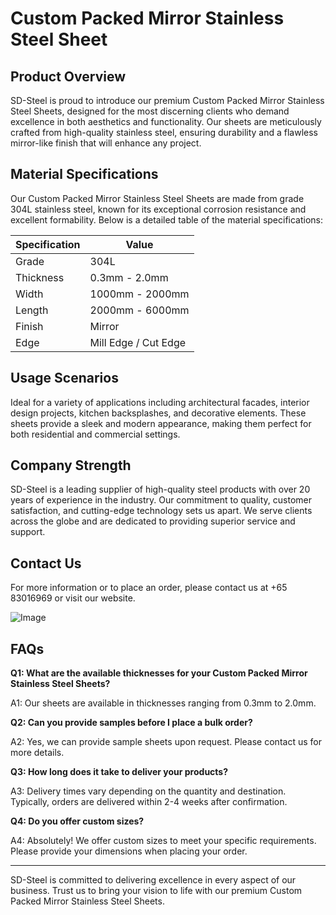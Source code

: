 # Custom Packed Mirror Stainless Steel Sheet

## Product Overview

SD-Steel is proud to introduce our premium Custom Packed Mirror Stainless Steel Sheets, designed for the most discerning clients who demand excellence in both aesthetics and functionality. Our sheets are meticulously crafted from high-quality stainless steel, ensuring durability and a flawless mirror-like finish that will enhance any project.

## Material Specifications

Our Custom Packed Mirror Stainless Steel Sheets are made from grade 304L stainless steel, known for its exceptional corrosion resistance and excellent formability. Below is a detailed table of the material specifications:

| Specification | Value |
|---------------|-------|
| Grade         | 304L  |
| Thickness     | 0.3mm - 2.0mm |
| Width         | 1000mm - 2000mm |
| Length        | 2000mm - 6000mm |
| Finish        | Mirror |
| Edge          | Mill Edge / Cut Edge |

## Usage Scenarios

Ideal for a variety of applications including architectural facades, interior design projects, kitchen backsplashes, and decorative elements. These sheets provide a sleek and modern appearance, making them perfect for both residential and commercial settings.

## Company Strength

SD-Steel is a leading supplier of high-quality steel products with over 20 years of experience in the industry. Our commitment to quality, customer satisfaction, and cutting-edge technology sets us apart. We serve clients across the globe and are dedicated to providing superior service and support.

## Contact Us

For more information or to place an order, please contact us at +65 83016969 or visit our website. 

![Image](https://github.com/user-attachments/assets/2567258e-e124-4816-932d-1809bd27ef0b)

## FAQs

**Q1: What are the available thicknesses for your Custom Packed Mirror Stainless Steel Sheets?**

A1: Our sheets are available in thicknesses ranging from 0.3mm to 2.0mm.

**Q2: Can you provide samples before I place a bulk order?**

A2: Yes, we can provide sample sheets upon request. Please contact us for more details.

**Q3: How long does it take to deliver your products?**

A3: Delivery times vary depending on the quantity and destination. Typically, orders are delivered within 2-4 weeks after confirmation.

**Q4: Do you offer custom sizes?**

A4: Absolutely! We offer custom sizes to meet your specific requirements. Please provide your dimensions when placing your order.

---

SD-Steel is committed to delivering excellence in every aspect of our business. Trust us to bring your vision to life with our premium Custom Packed Mirror Stainless Steel Sheets.